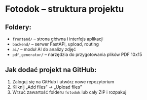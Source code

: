 # Fotodok – struktura projektu

## Foldery:
- `frontend/` – strona główna i interfejs aplikacji
- `backend/` – serwer FastAPI, upload, routing
- `ai/` – moduł AI do analizy zdjęć
- `pdf_generator/` – narzędzia do przygotowania plików PDF 10x15

## Jak dodać projekt na GitHub:
1. Zaloguj się na GitHub i utwórz nowe repozytorium
2. Kliknij „Add files” → „Upload files”
3. Wrzuć zawartość folderu `fotodok` lub cały ZIP i rozpakuj
